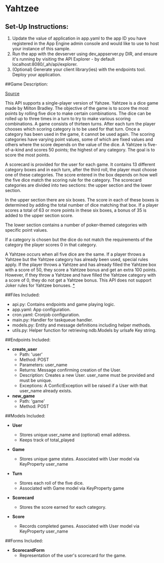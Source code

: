 # Yahtzee

## Set-Up Instructions:
1.  Update the value of application in app.yaml to the app ID you have registered
 in the App Engine admin console and would like to use to host your instance of this sample.
1.  Run the app with the devserver using dev_appserver.py DIR, and ensure it's
 running by visiting the API Explorer - by default localhost:8080/_ah/api/explorer.
1.  (Optional) Generate your client library(ies) with the endpoints tool.
 Deploy your application.

##Game Description:

[Source](https://en.wikipedia.org/wiki/Yahtzee)

This API supports a single-player version of Yahzee.  Yahtzee is a dice game made by Milton Bradley.  The objective of the game is to score the most points by rolling five dice to make certain combinations.  The dice can be rolled up to three times in a turn to try to make various scoring combinations.  A game consists of thirteen turns.  After each turn the player chooses which scoring category is to be used for that turn.  Once a category has been used in the game, it cannot be used again.  The scoring categories have varying point values, some of which are fixed values and others where the score depends on the value of the dice.  A Yahtzee is five-of-a-kind and scores 50 points; the highest of any category.  The goal is to score the most points.

A scorecard is provided for the user for each game.  It contains 13 different category boxes and in each turn, after the third roll, the player must choose one of these categories. The score entered in the box depends on how well the five dice match the scoring rule for the category.  The scorecard categories are divided into two sections: the upper section and the lower section.

In the upper section there are six boxes. The score in each of these boxes is determined by adding the total number of dice matching that box.  If a player scores a total of 63 or more points in these six boxes, a bonus of 35 is added to the upper section score.

The lower section contains a number of poker-themed categories with specific point values.

If a category is chosen but the dice do not match the requirements of the category the player scores 0 in that category. 

A Yahtzee occurs when all five dice are the same. If a player throws a Yahtzee but the Yahtzee category has already been used, special rules apply.  If the player throws a Yahtzee and has already filled the Yahtzee box with a score of 50, they score a Yahtzee bonus and get an extra 100 points. However, if they throw a Yahtzee and have filled the Yahtzee category with a score of 0, they do not get a Yahtzee bonus.  This API does not support Joker rules for Yahtzee bonuses. [*](https://en.wikipedia.org/wiki/Yahtzee#Rules)

##Files Included:
 - api.py: Contains endpoints and game playing logic.
 - app.yaml: App configuration.
 - cron.yaml: Cronjob configuration.
 - main.py: Handler for taskqueue handler.
 - models.py: Entity and message definitions including helper methods.
 - utils.py: Helper function for retrieving ndb.Models by urlsafe Key string.

##Endpoints Included:
- **create_user**
    - Path: 'user'
    - Method: POST
    - Parameters: user_name
    - Returns: Message confirming creation of the User.
    - Description: Creates a new User.  user_name must be provided and must be unique.
    - Exceptions: A ConfictException will be raised if a User with that user_name already exists.
- **new_game**
    - Path: 'game'
    - Method: POST

##Models Included:
- **User**
    - Stores unique user_name and (optional) email address.
    - Keeps track of total_played

- **Game**
    - Stores unique game states.  Associated with User model via KeyProperty user_name

- **Turn**
    - Stores each roll of the five dice.
    - Associated with Game model via KeyProperty game

- **Scorecard**
    - Stores the score earned for each category.

- **Score**
    - Records completed games.  Associated with User model via KeyProperty user_name

##Forms Included:
- **ScorecardForm**
    - Representation of the user's scorecard for the game.
